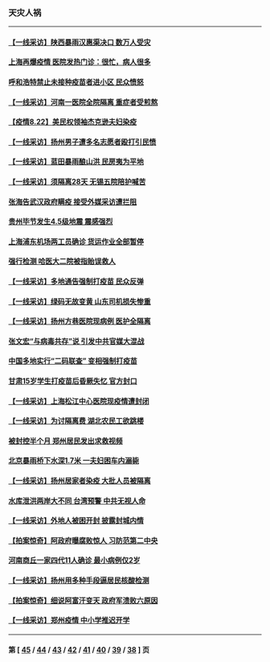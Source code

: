 ### 天灾人祸
---
#### [【一线采访】陕西暴雨汉惠渠决口 数万人受灾](../../pages/ncid280/n13181452.md) 
#### [上海再爆疫情 医院发热门诊：很忙，病人很多](../../pages/ncid280/n13180473.md) 
#### [呼和浩特禁止未接种疫苗者进小区 民众愤怒](../../pages/ncid280/n13179900.md) 
#### [【一线采访】河南一医院全院隔离 重症者受煎熬](../../pages/ncid280/n13179733.md) 
#### [【疫情8.22】美民权领袖杰克逊夫妇染疫](../../pages/ncid280/n13179250.md) 
#### [【一线采访】扬州男子遭多名志愿者殴打引民愤](../../pages/ncid280/n13179192.md) 
#### [【一线采访】蓝田暴雨酿山洪 民房夷为平地](../../pages/ncid280/n13177809.md) 
#### [【一线采访】须隔离28天 无锡五院陪护喊苦](../../pages/ncid280/n13177675.md) 
#### [张海告武汉政府瞒疫 接受外媒采访遭拦阻](../../pages/ncid280/n13177662.md) 
#### [贵州毕节发生4.5级地震 震感强烈](../../pages/ncid280/n13177525.md) 
#### [上海浦东机场两工员确诊 货运作业全部暂停](../../pages/ncid280/n13176980.md) 
#### [强行检测 哈医大二院被指贻误救人](../../pages/ncid280/n13176444.md) 
#### [【一线采访】多地通告强制打疫苗 民众反弹](../../pages/ncid280/n13176455.md) 
#### [【一线采访】绿码无故变黄 山东司机损失惨重](../../pages/ncid280/n13174241.md) 
#### [【一线采访】扬州方巷医院现病例 医护全隔离](../../pages/ncid280/n13173339.md) 
#### [张文宏“与病毒共存”说 引发中共官媒大混战](../../pages/ncid280/n13172877.md) 
#### [中国多地实行“二码联查” 变相强制打疫苗](../../pages/ncid280/n13172171.md) 
#### [甘肃15岁学生打疫苗后昏厥失忆 官方封口](../../pages/ncid280/n13171380.md) 
#### [【一线采访】上海松江中心医院现疫情遭封闭](../../pages/ncid280/n13170881.md) 
#### [【一线采访】为讨隔离费 湖北农民工欲跳楼](../../pages/ncid280/n13170461.md) 
#### [被封控半个月 郑州居民发出求救视频](../../pages/ncid280/n13170190.md) 
#### [北京暴雨桥下水深1.7米 一夫妇困车内溺毙](../../pages/ncid280/n13169668.md) 
#### [【一线采访】扬州居家者染疫 大批人员被隔离](../../pages/ncid280/n13169080.md) 
#### [水库泄洪两岸大不同 台湾预警 中共无视人命](../../pages/ncid280/n13151679.md) 
#### [【一线采访】外地人被困开封 披露封城内情](../../pages/ncid280/n13168729.md) 
#### [【拍案惊奇】阿政府曝腐败惊人 习防范第二中央](../../pages/ncid280/n13168194.md) 
#### [河南商丘一家四代11人确诊 最小病例仅2岁](../../pages/ncid280/n13167903.md) 
#### [【一线采访】扬州用多种手段逼居民核酸检测](../../pages/ncid280/n13166546.md) 
#### [【拍案惊奇】细说阿富汗变天 政府军溃败六原因](../../pages/ncid280/n13164811.md) 
#### [【一线采访】郑州疫情 中小学推迟开学](../../pages/ncid280/n13165640.md) 

---
#### 第 [ [45](./45.md) / [44](./44.md) / [43](./43.md) / [42](./42.md) / [41](./41.md) / [40](./40.md) / [39](./39.md) / [38](./38.md) ] 页
